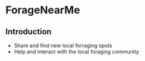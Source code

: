 # ForageNearMe
## Introduction
- Share and find new local forraging spots
- Help and interact with the local foraging community
